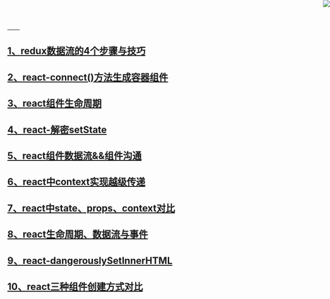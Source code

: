 <a href="https://github.com/easwk" target="_blank">
　　<img style="position: fixed; top: 0; right: 0; border: 0; z-index: 1;" src="http://images.cnblogs.com/cnblogs_com/jackson0714/779808/o_github.png" >
</a>




## [1、redux数据流的4个步骤与技巧](https://github.com/Easwk/easwk.github.io/tree/redux--4stepsforstate)

## [2、react-connect()方法生成容器组件](https://github.com/Easwk/easwk.github.io/tree/redux-connect) 

## [3、react组件生命周期 ](https://github.com/Easwk/easwk.github.io/tree/react-componetn-lifecycel)

## [4、react-解密setState](https://github.com/Easwk/easwk.github.io/tree/react-setState)

## [5、react组件数据流&&组件沟通](https://github.com/Easwk/easwk.github.io/tree/react-shujuliu-zhujiangtongxing)

## [6、react中context实现越级传递](https://github.com/Easwk/easwk.github.io/tree/react-context)

## [7、react中state、props、context对比](https://github.com/Easwk/easwk.github.io/tree/react-duibi)

## [8、react生命周期、数据流与事件](https://github.com/Easwk/easwk.github.io/tree/react-shijian)

## [9、react-dangerouslySetInnerHTML](https://github.com/Easwk/easwk.github.io/tree/react-dangerouslySetInnerHTML)

## [10、react三种组件创建方式对比](https://github.com/Easwk/easwk.github.io/tree/react-three-way-to-create-components)
